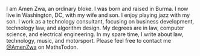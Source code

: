 I am Amen Zwa, an ordinary bloke. I was born and raised in Burma. I now live in Washington, DC, with my wife and son. I enjoy playing jazz with my son. I work as a technology consultant, focusing on business development, technology law, and algorithm design. My degrees are in law, computer science, and electrical engineering. In my spare time, I write about law, technology, music, and motorsport. Please feel free to contact me <a rel="me" href="https://mathstodon.xyz/@AmenZwa">@AmenZwa</a> on MathsTodon.

<!---
amenzwa/amenzwa is a ✨ special ✨ repository because its `README.md` (this file) appears on your GitHub profile.
You can click the Preview link to take a look at your changes.
--->
